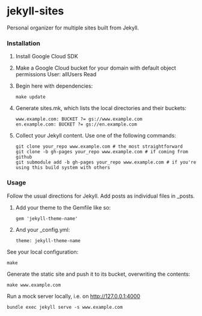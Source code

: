 # jekyll-sites
Personal organizer for multiple sites built from Jekyll.

### Installation
1. Install Google Cloud SDK
1. Make a Google Cloud bucket for your domain with default object permissions User: allUsers Read
1. Begin here with dependencies:

    ```
    make update
    ```

1. Generate sites.mk, which lists the local directories and their buckets:

    ```
    www.example.com: BUCKET ?= gs://www.example.com
    en.example.com: BUCKET ?= gs://en.example.com
    ```

1. Collect your Jekyll content. Use one of the following commands:

    ```
    git clone your_repo www.example.com # the most straightforward
    git clone -b gh-pages your_repo www.example.com # if coming from github
    git submodule add -b gh-pages your_repo www.example.com # if you're using this build system with others
    ```

### Usage

Follow the usual directions for Jekyll. Add posts as individual files in _posts.
1. Add your theme to the Gemfile like so:

    ```
    gem 'jekyll-theme-name'
    ```

1. And your _config.yml:

    ```
    theme: jekyll-theme-name
    ```

See your local configuration:

    make

Generate the static site and push it to its bucket, overwriting the contents:

    make www.example.com

Run a mock server locally, i.e. on http://127.0.0.1:4000

    bundle exec jekyll serve -s www.example.com
